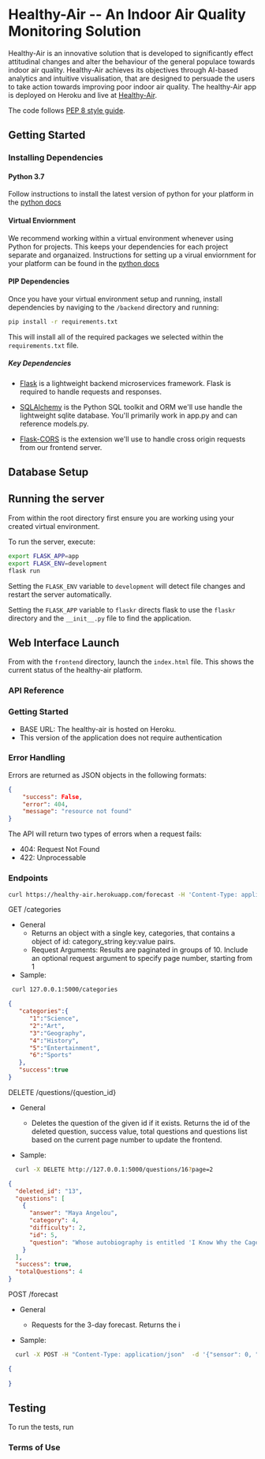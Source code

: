 # Healthy-Air -- An Indoor Air Quality Monitoring Solution
Healthy-Air is an innovative solution that is developed to significantly effect attitudinal changes and alter the behaviour of the general populace towards indoor air quality. Healthy-Air achieves its objectives through AI-based analytics and intuitive visualisation, that are designed to persuade the users to take action towards improving poor indoor air quality. The healthy-Air app is deployed on Heroku and live at [Healthy-Air](https://healthy-air.herokuapp.com/). 

The code follows [PEP 8 style guide](https://pep8.org/).

## Getting Started

### Installing Dependencies

#### Python 3.7

Follow instructions to install the latest version of python for your platform in the [python docs](https://docs.python.org/3/using/unix.html#getting-and-installing-the-latest-version-of-python)

#### Virtual Enviornment

We recommend working within a virtual environment whenever using Python for projects. This keeps your dependencies for each project separate and organaized. Instructions for setting up a virual enviornment for your platform can be found in the [python docs](https://packaging.python.org/guides/installing-using-pip-and-virtual-environments/)

#### PIP Dependencies

Once you have your virtual environment setup and running, install dependencies by naviging to the `/backend` directory and running:

```bash
pip install -r requirements.txt
```

This will install all of the required packages we selected within the `requirements.txt` file.

##### Key Dependencies

- [Flask](http://flask.pocoo.org/)  is a lightweight backend microservices framework. Flask is required to handle requests and responses.

- [SQLAlchemy](https://www.sqlalchemy.org/) is the Python SQL toolkit and ORM we'll use handle the lightweight sqlite database. You'll primarily work in app.py and can reference models.py. 

- [Flask-CORS](https://flask-cors.readthedocs.io/en/latest/#) is the extension we'll use to handle cross origin requests from our frontend server. 

## Database Setup

## Running the server

From within the root directory first ensure you are working using your created virtual environment.

To run the server, execute:

```bash
export FLASK_APP=app
export FLASK_ENV=development
flask run
```

Setting the `FLASK_ENV` variable to `development` will detect file changes and restart the server automatically.

Setting the `FLASK_APP` variable to `flaskr` directs flask to use the `flaskr` directory and the `__init__.py` file to find the application.  

## Web Interface Launch
From with the `frontend` directory, launch the `index.html` file. This shows the current status of the healthy-air platform.

### API Reference

### Getting Started

* BASE URL: The healthy-air is hosted on Heroku.
* This version of the application does not require authentication

### Error Handling

Errors are returned as JSON objects in the following formats:

```json
{ 
    "success": False,
    "error": 404,
    "message": "resource not found"
}
```

The API will return two types of errors when a request fails:

* 404: Request Not Found
* 422: Unprocessable

### Endpoints


```bash
curl https://healthy-air.herokuapp.com/forecast -H 'Content-Type: application/json' -X POST -d '{"sensor": 0, "pollutant": "Temperature", "reqDate": "2020-12-03"}'
```

GET /categories
* General
    - Returns an object with a single key, categories, that contains a object of id: category_string key:value pairs. 
    - Request Arguments: Results are paginated in groups of 10. Include an optional request argument to specify page number, starting from 1
* Sample: 

```bash
 curl 127.0.0.1:5000/categories 
 ```

```json
{
   "categories":{
      "1":"Science",
      "2":"Art",
      "3":"Geography",
      "4":"History",
      "5":"Entertainment",
      "6":"Sports"
   },
   "success":true
}
```


DELETE /questions/{question_id}
* General
    - Deletes the question of the given id if it exists. Returns the id of the deleted question, success value, total questions and questions list 
      based on the current page number to update the frontend.

* Sample: 

```bash
  curl -X DELETE http://127.0.0.1:5000/questions/16?page=2
 ```

```json
{
  "deleted_id": "13",
  "questions": [
    {
      "answer": "Maya Angelou",
      "category": 4,
      "difficulty": 2,
      "id": 5,
      "question": "Whose autobiography is entitled 'I Know Why the Caged Bird Sings'?"
    }
  ],
  "success": true,
  "totalQuestions": 4
}
```


POST /forecast
* General
    - Requests for the 3-day forecast. Returns the i

* Sample: 

```bash
  curl -X POST -H "Content-Type: application/json"  -d '{"sensor": 0, "pollutant": "Temperature", "reqDate": "2020-12-03"}' http://healthy-air.heroku.com
 ```

```json
{
 
}
```

## Testing
To run the tests, run


### Terms of Use

